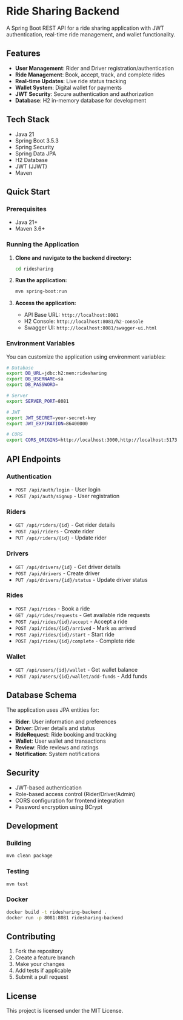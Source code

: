 # Ride Sharing Backend

A Spring Boot REST API for a ride sharing application with JWT authentication, real-time ride management, and wallet functionality.

## Features

- **User Management**: Rider and Driver registration/authentication
- **Ride Management**: Book, accept, track, and complete rides
- **Real-time Updates**: Live ride status tracking
- **Wallet System**: Digital wallet for payments
- **JWT Security**: Secure authentication and authorization
- **Database**: H2 in-memory database for development

## Tech Stack

- Java 21
- Spring Boot 3.5.3
- Spring Security
- Spring Data JPA
- H2 Database
- JWT (JJWT)
- Maven

## Quick Start

### Prerequisites
- Java 21+
- Maven 3.6+

### Running the Application

1. **Clone and navigate to the backend directory:**
   ```bash
   cd ridesharing
   ```

2. **Run the application:**
   ```bash
   mvn spring-boot:run
   ```

3. **Access the application:**
   - API Base URL: `http://localhost:8081`
   - H2 Console: `http://localhost:8081/h2-console`
   - Swagger UI: `http://localhost:8081/swagger-ui.html`

### Environment Variables

You can customize the application using environment variables:

```bash
# Database
export DB_URL=jdbc:h2:mem:ridesharing
export DB_USERNAME=sa
export DB_PASSWORD=

# Server
export SERVER_PORT=8081

# JWT
export JWT_SECRET=your-secret-key
export JWT_EXPIRATION=86400000

# CORS
export CORS_ORIGINS=http://localhost:3000,http://localhost:5173
```

## API Endpoints

### Authentication
- `POST /api/auth/login` - User login
- `POST /api/auth/signup` - User registration

### Riders
- `GET /api/riders/{id}` - Get rider details
- `POST /api/riders` - Create rider
- `PUT /api/riders/{id}` - Update rider

### Drivers
- `GET /api/drivers/{id}` - Get driver details
- `POST /api/drivers` - Create driver
- `PUT /api/drivers/{id}/status` - Update driver status

### Rides
- `POST /api/rides` - Book a ride
- `GET /api/rides/requests` - Get available ride requests
- `POST /api/rides/{id}/accept` - Accept a ride
- `POST /api/rides/{id}/arrived` - Mark as arrived
- `POST /api/rides/{id}/start` - Start ride
- `POST /api/rides/{id}/complete` - Complete ride

### Wallet
- `GET /api/users/{id}/wallet` - Get wallet balance
- `POST /api/users/{id}/wallet/add-funds` - Add funds

## Database Schema

The application uses JPA entities for:
- **Rider**: User information and preferences
- **Driver**: Driver details and status
- **RideRequest**: Ride booking and tracking
- **Wallet**: User wallet and transactions
- **Review**: Ride reviews and ratings
- **Notification**: System notifications

## Security

- JWT-based authentication
- Role-based access control (Rider/Driver/Admin)
- CORS configuration for frontend integration
- Password encryption using BCrypt

## Development

### Building
```bash
mvn clean package
```

### Testing
```bash
mvn test
```

### Docker
```bash
docker build -t ridesharing-backend .
docker run -p 8081:8081 ridesharing-backend
```

## Contributing

1. Fork the repository
2. Create a feature branch
3. Make your changes
4. Add tests if applicable
5. Submit a pull request

## License

This project is licensed under the MIT License.

